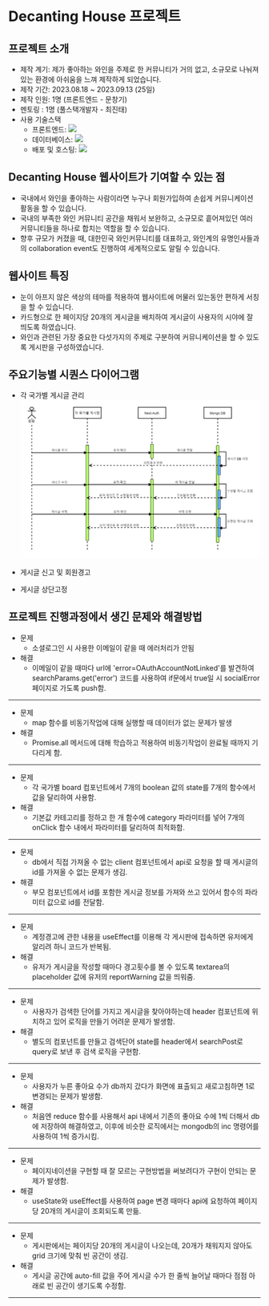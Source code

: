 # Decanting House 프로젝트

## 프로젝트 소개
* 제작 계기: 제가 좋아하는 와인을 주제로 한 커뮤니티가 거의 없고, 소규모로 나눠져있는 환경에 아쉬움을 느껴 제작하게 되었습니다.
* 제작 기간: 2023.08.18 ~ 2023.09.13 (25일)
* 제작 인원: 1명 (프론트엔드 - 문창기)
* 멘토링 : 1명 (풀스택개발자 - 최진태)
* 사용 기술스택
  + 프론트엔드: 
  ![](https://img.shields.io/badge/Next.js-000000?style=flat-square&logo=Next.js&logoColor=white)
  + 데이터베이스: 
  ![](https://img.shields.io/badge/MongoDB-47A248?style=flat-square&logo=MongoDB&logoColor=white)
  + 배포 및 호스팅:
  ![](https://img.shields.io/badge/Vercel-000000?style=flat-square&logo=Vercel&logoColor=white)

## Decanting House 웹사이트가 기여할 수 있는 점
* 국내에서 와인을 좋아하는 사람이라면 누구나 회원가입하여 손쉽게 커뮤니케이션 활동을 할 수 있습니다.
* 국내의 부족한 와인 커뮤니티 공간을 채워서 보완하고, 소규모로 흩어져있던 여러 커뮤니티들을 하나로 합치는 역할을 할 수 있습니다.
* 향후 규모가 커졌을 때, 대한민국 와인커뮤니티를 대표하고, 와인계의 유명인사들과의 collaboration event도 진행하여 세계적으로도 알릴 수 있습니다.

## 웹사이트 특징
* 눈이 아프지 않은 색상의 테마를 적용하여 웹사이트에 머물러 있는동안 편하게 서칭을 할 수 있습니다.
* 카드형으로 한 페이지당 20개의 게시글을 배치하여 게시글이 사용자의 시야에 잘 띄도록 하였습니다.
* 와인과 관련된 가장 중요한 다섯가지의 주제로 구분하여 커뮤니케이션을 할 수 있도록 게시판을 구성하였습니다. 

## 주요기능별 시퀀스 다이어그램
* 각 국가별 게시글 관리
![Alt text](/public/boardSequence.png)
* 게시글 신고 및 회원경고

* 게시글 상단고정 

## 프로젝트 진행과정에서 생긴 문제와 해결방법
* 문제
  + 소셜로그인 시 사용한 이메일이 같을 때 에러처리가 안됨
* 해결
  + 이메일이 같을 때마다 url에 'error=OAuthAccountNotLinked'를 발견하여 searchParams.get('error') 코드를 사용하여 if문에서 true일 시 socialError 페이지로 가도록 push함.
***
* 문제
  + map 함수를 비동기작업에 대해 실행할 때 데이터가 없는 문제가 발생 
* 해결
  + Promise.all 메서드에 대해 학습하고 적용하여 비동기작업이 완료될 때까지 기다리게 함. 
***  
* 문제
  + 각 국가별 board 컴포넌트에서 7개의 boolean 값의 state를 7개의 함수에서 값을 달리하여 사용함.
* 해결
  + 기본값 카테고리를 정하고 한 개 함수에 category 파라미터를 넣어 7개의 onClick 함수 내에서 파라미터를 달리하여 최적화함. 
*** 
* 문제
  + db에서 직접 가져올 수 없는 client 컴포넌트에서 api로 요청을 할 때 게시글의 id를 가져올 수 없는 문제가 생김.
* 해결
  + 부모 컴포넌트에서 id를 포함한 게시글 정보를 가져와 쓰고 있어서 함수의 파라미터 값으로 id를 전달함.
*** 
* 문제
  + 계정경고에 관한 내용을 useEffect를 이용해 각 게시판에 접속하면 유저에게 알리려 하니 코드가 반복됨.
* 해결
  + 유저가 게시글을 작성할 때마다 경고횟수를 볼 수 있도록 textarea의 placeholder 값에 유저의 reportWarning 값을 띄워줌.
*** 
* 문제
  + 사용자가 검색한 단어를 가지고 게시글을 찾아야하는데 header 컴포넌트에 위치하고 있어 로직을 만들기 어려운 문제가 발생함.
* 해결
  + 별도의 컴포넌트를 만들고 검색단어 state를 header에서 searchPost로 query로 보낸 후 검색 로직을 구현함.
*** 
* 문제
  + 사용자가 누른 좋아요 수가 db까지 갔다가 화면에 표출되고 새로고침하면 1로 변경되는 문제가 발생함.
* 해결
  + 처음엔 reduce 함수를 사용해서 api 내에서 기존의 좋아요 수에 1씩 더해서 db에 저장하여 해결하였고, 이후에 비슷한 로직에서는 mongodb의 inc 명령어를 사용하여 1씩 증가시킴.
*** 
* 문제
  + 페이지네이션을 구현할 때 잘 모르는 구현방법을 써보려다가 구현이 안되는 문제가 발생함.
* 해결
  + useState와 useEffect를 사용하여 page 변경 때마다 api에 요청하여 페이지당 20개의 게시글이 조회되도록 만듦.
*** 
* 문제
  + 게시판에서는 페이지당 20개의 게시글이 나오는데, 20개가 채워지지 않아도 grid 크기에 맞춰 빈 공간이 생김.
* 해결
  + 게시글 공간에 auto-fill 값을 주어 게시글 수가 한 줄씩 늘어날 때마다 점점 아래로 빈 공간이 생기도록 수정함.
*** 